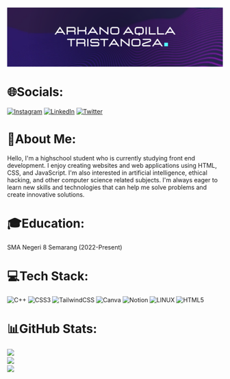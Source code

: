 ![Header image](https://raw.githubusercontent.com/tristanozaa/tristanozaa/main/assets/banner.png)
# 🌐Socials:
[![Instagram](https://img.shields.io/badge/Instagram-%23E4405F.svg?logo=Instagram&logoColor=white)](https://instagram.com/tristanozaa) [![LinkedIn](https://img.shields.io/badge/LinkedIn-%230077B5.svg?logo=linkedin&logoColor=white)](https://linkedin.com/in/tristanozaa) [![Twitter](https://img.shields.io/badge/Twitter-%231DA1F2.svg?logo=Twitter&logoColor=white)](https://twitter.com/tristanozaa) 
# 💫About Me:
Hello, I'm a highschool student who is currently studying front end development. I enjoy creating websites and web applications using HTML, CSS, and JavaScript. I'm also interested in artificial intelligence, ethical hacking, and other computer science related subjects. I'm always eager to learn new skills and technologies that can help me solve problems and create innovative solutions.<br> 
# 🎓Education:
SMA Negeri 8 Semarang (2022-Present)
# 💻Tech Stack:
![C++](https://img.shields.io/badge/c++-%2300599C.svg?style=for-the-badge&logo=c%2B%2B&logoColor=white) ![CSS3](https://img.shields.io/badge/css3-%231572B6.svg?style=for-the-badge&logo=css3&logoColor=white) ![TailwindCSS](https://img.shields.io/badge/tailwindcss-%2338B2AC.svg?style=for-the-badge&logo=tailwind-css&logoColor=white) ![Canva](https://img.shields.io/badge/Canva-%2300C4CC.svg?style=for-the-badge&logo=Canva&logoColor=white) ![Notion](https://img.shields.io/badge/Notion-%23000000.svg?style=for-the-badge&logo=notion&logoColor=white) ![LINUX](https://img.shields.io/badge/Linux-FCC624?style=for-the-badge&logo=linux&logoColor=black) ![HTML5](https://img.shields.io/badge/html5-%23E34F26.svg?style=for-the-badge&logo=html5&logoColor=white)
# 📊GitHub Stats:
![](https://github-readme-stats.vercel.app/api?username=tristanozaa&theme=material-palenight&hide_border=true&include_all_commits=false&count_private=false)<br/>
![](https://github-readme-streak-stats.herokuapp.com/?user=tristanozaa&theme=material-palenight&hide_border=true)<br/>
![](https://github-readme-stats.vercel.app/api/top-langs/?username=tristanozaa&theme=material-palenight&hide_border=true&include_all_commits=false&count_private=false&layout=compact)

